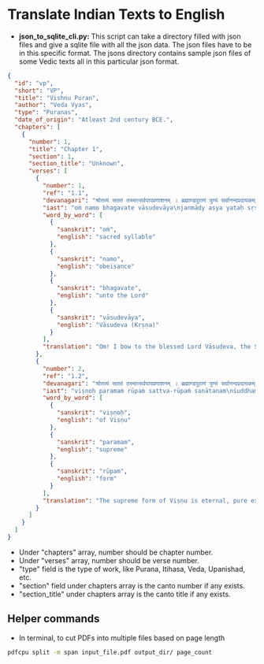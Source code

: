 # Translate Indian Texts to English

* **json_to_sqlite_cli.py:** This script can take a directory filled with json files and give a sqlite file with all the json data. The json files have to be in this specific format. The jsons directory contains sample json files of some Vedic texts all in this particular json format.

```json
{
  "id": "vp",
  "short": "VP",
  "title": "Vishnu Puran",
  "author": "Veda Vyas",
  "type": "Puranas",
  "date_of_origin": "Atleast 2nd century BCE.",
  "chapters": [
    {
      "number": 1,
      "title": "Chapter 1",
      "section": 1,
      "section_title": "Unknown",
      "verses": [
        {
          "number": 1,
          "ref": "1.1",
          "devanagari": "श्रोतव्यं सततं तस्मात्सर्वपापप्रणाशनम् । ब्रह्माण्डपुराणं पुण्यं सर्वानन्दप्रदायकम् ॥ १० ॥",
          "iast": "oṁ namo bhagavate vāsudevāya\njanmādy asya yataḥ sṛṣṭi-sthiti-layāḥ\nsatyasya jñānānandasya brahmaṇaḥ\nparamātmanaḥ",
          "word_by_word": [
            {
              "sanskrit": "oṁ",
              "english": "sacred syllable"
            },
            {
              "sanskrit": "namo",
              "english": "obeisance"
            },
            {
              "sanskrit": "bhagavate",
              "english": "unto the Lord"
            },
            {
              "sanskrit": "vāsudevāya",
              "english": "Vāsudeva (Kṛṣṇa)"
            }
          ],
          "translation": "Om! I bow to the blessed Lord Vāsudeva, the Supreme Self, from whom arise creation, preservation, and dissolution, who is truth, knowledge, and bliss."
        },
        {
          "number": 2,
          "ref": "1.2",
          "devanagari": "श्रोतव्यं सततं तस्मात्सर्वपापप्रणाशनम् । ब्रह्माण्डपुराणं पुण्यं सर्वानन्दप्रदायकम् ॥ १० ॥",
          "iast": "viṣṇoḥ paramaṁ rūpaṁ sattva-rūpaṁ sanātanam\nśuddhaṁ sac-cid-ānandaṁ yad brahma paramaṁ viduḥ",
          "word_by_word": [
            {
              "sanskrit": "viṣṇoḥ",
              "english": "of Viṣṇu"
            },
            {
              "sanskrit": "paramam",
              "english": "supreme"
            },
            {
              "sanskrit": "rūpam",
              "english": "form"
            }
          ],
          "translation": "The supreme form of Viṣṇu is eternal, pure existence-consciousness-bliss, composed of sattva, which the wise know as the highest Brahman."
        }
      ]
    }
  ]
}
```

* Under "chapters" array, number should be chapter number.
* Under "verses" array, number should be verse number.
* "type" field is the type of work, like Purana, Itihasa, Veda, Upanishad, etc.
* "section" field under chapters array is the canto number if any exists.
* "section_title" under chapters array is the canto title if any exists.


## Helper commands
* In terminal, to cut PDFs into multiple files based on page length
```bash
pdfcpu split -m span input_file.pdf output_dir/ page_count
```
